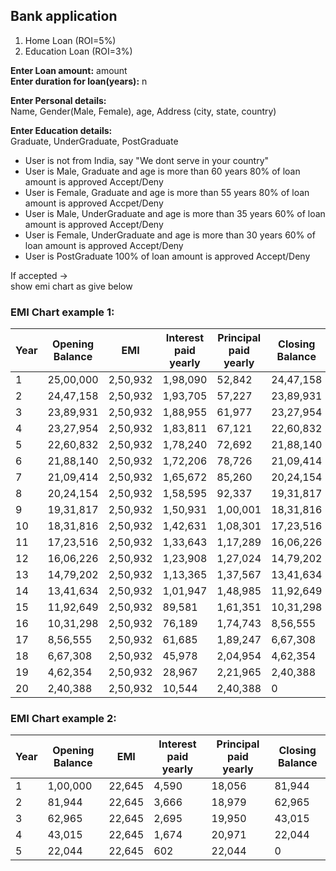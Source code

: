 ## Bank application

1. Home Loan (ROI=5%)
2. Education Loan (ROI=3%)

**Enter Loan amount:** amount  
**Enter duration for loan(years):** n  

**Enter Personal details:**  
	Name, Gender(Male, Female), age, Address (city, state, country)  

**Enter Education details:**  
Graduate, UnderGraduate, PostGraduate


- User is not from India, say "We dont serve in your country"
- User is Male, Graduate and age is more than 60 years
	80% of loan amount is approved
	Accept/Deny
- User is Female, Graduate and age is more than 55 years
	80% of loan amount is approved
	Accpet/Deny
- User is Male, UnderGraduate and age is more than 35 years
	60% of loan amount is approved
	Accept/Deny
- User is Female, UnderGraduate and age is more than 30 years
	60% of loan amount is approved
	Accept/Deny
- User is PostGraduate
	100% of loan amount is approved
	Accept/Deny

If accepted ->  
show emi chart as give below

	
### EMI Chart example 1:
|	Year	|	Opening Balance	|	EMI			|	Interest paid yearly	|	Principal paid yearly	|	Closing Balance	|
|-----------|-------------------|---------------|---------------------------|---------------------------|-------------------|
|	1		|	25,00,000		|	2,50,932	|	1,98,090				|	52,842					|	24,47,158		|	
|	2		|	24,47,158		|	2,50,932	|	1,93,705				|	57,227					|	23,89,931		|
|	3		|	23,89,931		|	2,50,932	|	1,88,955				|	61,977					|	23,27,954		|
|	4		|	23,27,954		|	2,50,932	|	1,83,811				|	67,121					|	22,60,832		|
|	5		|	22,60,832		|	2,50,932	|	1,78,240				|	72,692					|	21,88,140		|
|	6		|	21,88,140		|	2,50,932	|	1,72,206				|	78,726					|	21,09,414		|
|	7		|	21,09,414		|	2,50,932	|	1,65,672				|	85,260					|	20,24,154		|
|	8		|	20,24,154		|	2,50,932	|	1,58,595				|	92,337					|	19,31,817		|
|	9		|	19,31,817		|	2,50,932	|	1,50,931				|	1,00,001				|	18,31,816		|
|	10		|	18,31,816		|	2,50,932	|	1,42,631				|	1,08,301				|	17,23,516		|
|	11		|	17,23,516		|	2,50,932	|	1,33,643				|	1,17,289				|	16,06,226		|
|	12		|	16,06,226		|	2,50,932	|	1,23,908				|	1,27,024				|	14,79,202		|
|	13		|	14,79,202		|	2,50,932	|	1,13,365				|	1,37,567				|	13,41,634		|
|	14		|	13,41,634		|	2,50,932	|	1,01,947				|	1,48,985				|	11,92,649		|
|	15		|	11,92,649		|	2,50,932	|	89,581					|	1,61,351				|	10,31,298		|
|	16		|	10,31,298		|	2,50,932	|	76,189					|	1,74,743				|	8,56,555		|
|	17		|	8,56,555		|	2,50,932	|	61,685					|	1,89,247				|	6,67,308		|
|	18		|	6,67,308		|	2,50,932	|	45,978					|	2,04,954				|	4,62,354		|
|	19		|	4,62,354		|	2,50,932	|	28,967					|	2,21,965				|	2,40,388		|
|	20		|	2,40,388		|	2,50,932	|	10,544					|	2,40,388				|	0				|




### EMI Chart example 2:
|	Year	|	Opening Balance	|	EMI			|	Interest paid yearly	|	Principal paid yearly	|	Closing Balance	|
|-----------|-------------------|---------------|---------------------------|---------------------------|-------------------|
|	1		|	1,00,000		|	22,645		|	4,590					|	18,056					|	81,944			|	
|	2		|	81,944			|	22,645		|	3,666					|	18,979					|	62,965			|	
|	3		|	62,965			|	22,645		|	2,695					|	19,950					|	43,015			|	
|	4		|	43,015			|	22,645		|	1,674					|	20,971					|	22,044			|	
|	5		|	22,044			|	22,645		|	602						|	22,044					|	0				|	
